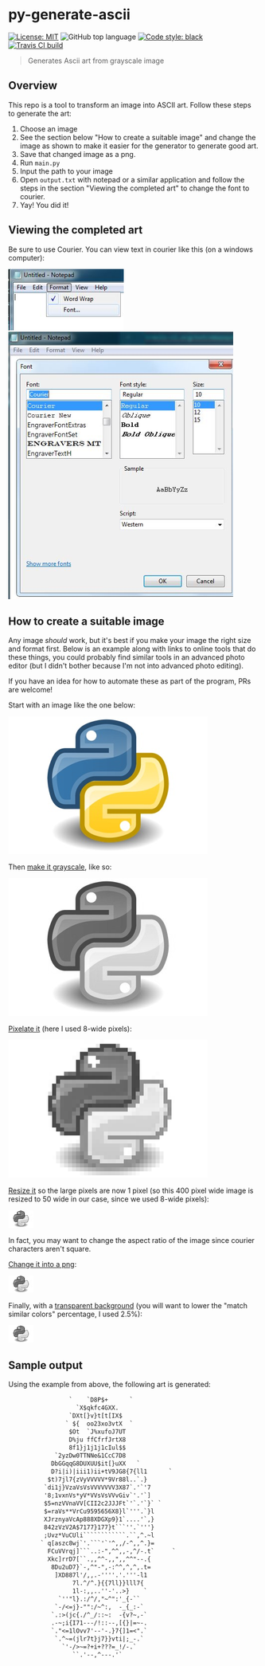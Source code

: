 # py-generate-ascii

[![License: MIT](https://img.shields.io/badge/License-MIT-blue.svg)](https://opensource.org/licenses/MIT) ![GitHub top language](https://img.shields.io/github/languages/top/extremepayne/HighScor.svg) [![Code style: black](https://img.shields.io/badge/code%20style-black-000000.svg)](https://github.com/ambv/black) [![Travis CI build](https://travis-ci.org/extremepayne/py-generate-ascii.svg?branch=master)](https://travis-ci.org/extremepayne/py-generate-ascii)

> Generates Ascii art from grayscale image


## Overview 
This repo is a tool to transform an image into ASCII art. Follow these steps to generate the art:
1. Choose an image
2. See the section below "How to create a suitable image" and change the image as shown to make it easier for the generator to generate good art.
3. Save that changed image as a png.
4. Run `main.py`
5. Input the path to your image
6. Open `output.txt` with notepad or a similar application and follow the steps in the section "Viewing the completed art" to change the font to courier.
7. Yay! You did it!

## Viewing the completed art
Be sure to use Courier. You can view text in courier like this (on a windows computer):


![Win7 Notepad Format->font](images/Notepad1.JPG)
![Win7 Notepad change font to Courier](images/Notepad2.JPG)

## How to create a suitable image
Any image *should* work, but it's best if you make your image the right size and format first. Below is an example along with links to online tools that do these things, you could probably find similar tools in an advanced photo editor (but I didn't bother because I'm not into advanced photo editing).

If you have an idea for how to automate these as part of the program, PRs are welcome!

Start with an image like the one below:

![full color image](images/python-full-color.jpg)

Then [make it grayscale](https://onlinejpgtools.com/convert-jpg-to-grayscale), like so:

![grayscale image](images/python.jpg)

[Pixelate it](https://pinetools.com/pixelate-effect-image) (here I used 8-wide pixels):

![Pixelated grayscale image](images/python-pixelated.jpg)

[Resize it](https://onlinejpgtools.com/resize-jpg) so the large pixels are now 1 pixel (so this 400 pixel wide image is resized to 50 wide in our case, since we used 8-wide pixels):

![Small pixelated grayscale image](images/python-pix-small.jpg)

In fact, you may want to change the aspect ratio of the image since courier characters aren't square.

[Change it into a png](https://onlinepngtools.com/convert-jpg-to-png):

![Small pixelated grayscale image (png)](images/python-pix-small.png)

Finally, with a [transparent background](https://onlinepngtools.com/create-transparent-png) (you will want to lower the "match similar colors" percentage, I used 2.5%):

![Transparent background small pixelated grayscale image](images/python-pix-sm-transparent.png)

## Sample output
Using the example from above, the following art is generated:
```                                               
                 `    `D8P$+      `               
                   `X$qkfc4GXX.                   
                 `DXt[}v}t[t[IX$                  
                ` ${  oo23xo3vtX  `               
                 $Ot  `J%xufoJ7UT                 
                 D%ju ffCfrfJrtX8                 
                 8f1}j1j1j1cIul$$                 
             `2yzDw0TTNNe&1CcC7D8                 
            DbGGqqG8DUXUU$it[}uXX   `             
            D?i|i)|iii1)ii+tV9JG8{7{ll1      `    
           $t)7jl7{zVyVVVVV*9Vr88l..`.}           
          `di1j}VzaVsVsVVVVVVV3X87`.'`'7          
          '8;1vxnVs*yV*VVsVsVVvGiv`'.'`]          
          $5=nzVVnaVV[CII2c2JJJFt`'`.'`}` `       
          $=raVs**VrCu9595656X8}l`'''.`}l         
          XJrznyaVcAp888XDGXp9}1`....'`,}         
          842zVzV2A$7177}177}t```''.`'''}         
          ;Uvz*VuCUli````````````.``,^.~l         
         ` q[aszc8wj`'.```'`'^,,/-^,,^.}=         
           FCuVVrqj]```..:-",^^,,-,^/-.t`     `   
           Xkc]rrD7[``.,,^^-,,",,^^"--.{          
            8Du2uD7}`-,^"-",-:^^,^,^,.t=          
             ]XD887l'/,,.-''''.'.'''-l1           
                  7l.^/^.}{{7ll}}lll7{            
                  1l-:,,..''-'..>}    `           
              `''"l}.:/^/,"~^":'_{-``             
             `-/<=j}-"":/~^:,  -_{_:-`            
            `.:>(jc{./^_/::~:  -{v?~,-`           
            .-~;i{I71---/!::--,[{}|=~-.           
            `."<=1lOvv7'--'-.}7{]1=<".`           
             `.^~=(jlr7t}j7}}vti|;_-.`            
               `'-/>~=?+i+???=_!/-.`              
                  ``.'--,^---.'`                  
                                                  
```
